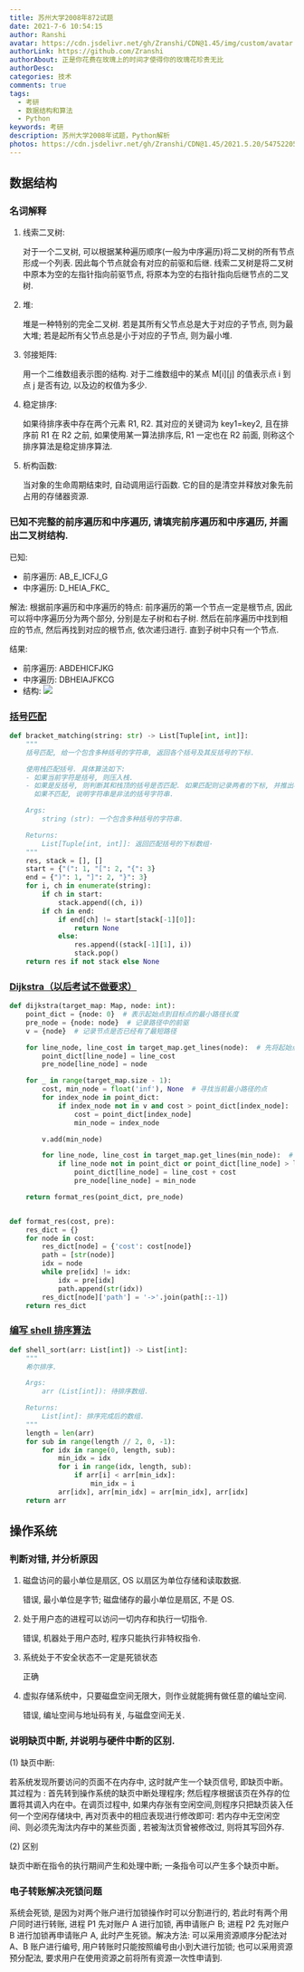 ```yaml
---
title: 苏州大学2008年872试题
date: 2021-7-6 10:54:15
author: Ranshi
avatar: https://cdn.jsdelivr.net/gh/Zranshi/CDN@1.45/img/custom/avatar.jpg
authorLink: https://github.com/Zranshi
authorAbout: 正是你花费在玫瑰上的时间才使得你的玫瑰花珍贵无比
authorDesc:
categories: 技术
comments: true
tags:
  - 考研
  - 数据结构和算法
  - Python
keywords: 考研
description: 苏州大学2008年试题，Python解析
photos: https://cdn.jsdelivr.net/gh/Zranshi/CDN@1.45/2021.5.20/54752205_p0.png
---
```


## 数据结构

### 名词解释

1. 线索二叉树:

   对于一个二叉树, 可以根据某种遍历顺序(一般为中序遍历)将二叉树的所有节点形成一个列表. 因此每个节点就会有对应的前驱和后继. 线索二叉树是将二叉树中原本为空的左指针指向前驱节点, 将原本为空的右指针指向后继节点的二叉树.

2. 堆:

   堆是一种特别的完全二叉树. 若是其所有父节点总是大于对应的子节点, 则为最大堆; 若是起所有父节点总是小于对应的子节点, 则为最小堆.

3. 邻接矩阵:

   用一个二维数组表示图的结构. 对于二维数组中的某点 M[i][j] 的值表示点 i 到点 j 是否有边, 以及边的权值为多少.

4. 稳定排序:

   如果待排序表中存在两个元素 R1, R2. 其对应的关键词为 key1=key2, 且在排序前 R1 在 R2 之前, 如果使用某一算法排序后, R1 一定也在 R2 前面, 则称这个排序算法是稳定排序算法.

5. 析构函数:

   当对象的生命周期结束时, 自动调用运行函数. 它的目的是清空并释放对象先前占用的存储器资源.

### 已知不完整的前序遍历和中序遍历, 请填完前序遍历和中序遍历, 并画出二叉树结构.

已知:

- 前序遍历: AB_E_ICFJ_G
- 中序遍历: D_HEIA_FKC\_

解法: 根据前序遍历和中序遍历的特点: 前序遍历的第一个节点一定是根节点, 因此可以将中序遍历分为两个部分, 分别是左子树和右子树. 然后在前序遍历中找到相应的节点, 然后再找到对应的根节点, 依次递归进行. 直到子树中只有一个节点.

结果:

- 前序遍历: ABDEHICFJKG
- 中序遍历: DBHEIAJFKCG
- 结构: ![](https://i.loli.net/2021/09/23/PVM4jNZewhmxBJX.png)

### [括号匹配](https://github.com/Zranshi/suda-problem/blob/master/src/2008/1.括号匹配/main.py)

```py
def bracket_matching(string: str) -> List[Tuple[int, int]]:
    """
    括号匹配, 给一个包含多种括号的字符串, 返回各个括号及其反括号的下标.

    使用栈匹配括号. 具体算法如下:
    - 如果当前字符是括号, 则压入栈.
    - 如果是反括号, 则判断其和栈顶的括号是否匹配. 如果匹配则记录两者的下标, 并推出栈顶的括号
      如果不匹配, 说明字符串是非法的括号字符串.

    Args:
        string (str): 一个包含多种括号的字符串.

    Returns:
        List[Tuple[int, int]]: 返回匹配括号的下标数组·
    """
    res, stack = [], []
    start = {"(": 1, "[": 2, "{": 3}
    end = {")": 1, "]": 2, "}": 3}
    for i, ch in enumerate(string):
        if ch in start:
            stack.append((ch, i))
        if ch in end:
            if end[ch] != start[stack[-1][0]]:
                return None
            else:
                res.append((stack[-1][1], i))
                stack.pop()
    return res if not stack else None
```

### [Dijkstra（以后考试不做要求）](https://github.com/Zranshi/suda-problem/blob/master/src/2008/2.dijkstra/main.py)

```py
def dijkstra(target_map: Map, node: int):
    point_dict = {node: 0}  # 表示起始点到目标点的最小路径长度
    pre_node = {node: node}  # 记录路径中的前驱
    v = {node}  # 记录节点是否已经有了最短路径

    for line_node, line_cost in target_map.get_lines(node):  # 先将起始点能直接遍历到的点记入dict中
        point_dict[line_node] = line_cost
        pre_node[line_node] = node

    for _ in range(target_map.size - 1):
        cost, min_node = float('inf'), None  # 寻找当前最小路径的点
        for index_node in point_dict:
            if index_node not in v and cost > point_dict[index_node]:
                cost = point_dict[index_node]
                min_node = index_node

        v.add(min_node)

        for line_node, line_cost in target_map.get_lines(min_node):  # 更新dict
            if line_node not in point_dict or point_dict[line_node] > line_cost + cost:
                point_dict[line_node] = line_cost + cost
                pre_node[line_node] = min_node

    return format_res(point_dict, pre_node)


def format_res(cost, pre):
    res_dict = {}
    for node in cost:
        res_dict[node] = {'cost': cost[node]}
        path = [str(node)]
        idx = node
        while pre[idx] != idx:
            idx = pre[idx]
            path.append(str(idx))
        res_dict[node]['path'] = '->'.join(path[::-1])
    return res_dict
```

### [编写 shell 排序算法](https://github.com/Zranshi/suda-problem/blob/master/src/2008/3.shell排序/main.py)

```py
def shell_sort(arr: List[int]) -> List[int]:
    """
    希尔排序.

    Args:
        arr (List[int]): 待排序数组.

    Returns:
        List[int]: 排序完成后的数组.
    """
    length = len(arr)
    for sub in range(length // 2, 0, -1):
        for idx in range(0, length, sub):
            min_idx = idx
            for i in range(idx, length, sub):
                if arr[i] < arr[min_idx]:
                    min_idx = i
            arr[idx], arr[min_idx] = arr[min_idx], arr[idx]
    return arr
```

## 操作系统

### 判断对错, 并分析原因

1. 磁盘访问的最小单位是扇区, OS 以扇区为单位存储和读取数据.

   错误, 最小单位是字节; 磁盘储存的最小单位是扇区, 不是 OS.

2. 处于用户态的进程可以访问一切内存和执行一切指令.

   错误, 机器处于用户态时, 程序只能执行非特权指令.

3. 系统处于不安全状态不一定是死锁状态

   正确

4. 虚拟存储系统中，只要磁盘空间无限大，则作业就能拥有做任意的编址空间.

   错误, 编址空间与地址码有关, 与磁盘空间无关.

### 说明缺页中断, 并说明与硬件中断的区别.

(1) 缺页中断:

若系统发现所要访问的页面不在内存中, 这时就产生一个缺页信号, 即缺页中断。其过程为 : 首先转到操作系统的缺页中断处理程序; 然后程序根据该页在外存的位置将其调入内在中。在调页过程中, 如果内存张有空闲空间,则程序只把缺页装入任何一个空闲存储块中, 再对页表中的相应表现进行修改即可: 若内存中无空闲空间、则必须先淘汰内存中的某些页面 , 若被淘汰页曾被修改过, 则将其写回外存.

(2) 区别

缺页中断在指令的执行期间产生和处理中断; 一条指令可以产生多个缺页中断。

### 电子转账解决死锁问题

系统会死锁, 是因为对两个账户进行加锁操作时可以分割进行的, 若此时有两个用户同时进行转账, 进程 P1 先对账户 A 进行加锁, 再申请账户 B; 进程 P2 先对账户 B 进行加锁再申请账户 A, 此时产生死锁。解决方法: 可以采用资源顺序分配法对 A、B 账户进行编号, 用户转账时只能按照编号由小到大进行加锁; 也可以采用资源预分配法, 要求用户在使用资源之前将所有资源一次性申请到.
